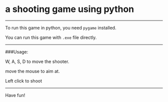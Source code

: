 # a shooting game using python

---

To run this game in python, you need `pygame` installed.

You can run this game with `.exe` file directly.

---

###Usage:

W, A, S, D to move the shooter.

move the mouse to aim at.

Left click to shoot

---

Have fun!
